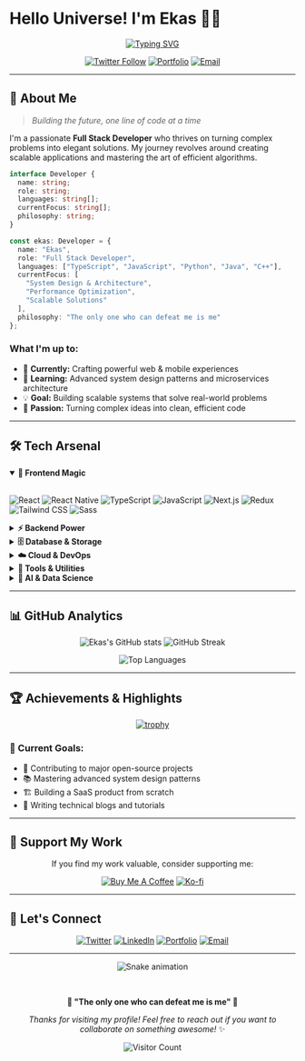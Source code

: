 # Hello Universe! I'm Ekas 👨‍💻

<div align="center">
  
[![Typing SVG](https://readme-typing-svg.herokuapp.com?font=Fira+Code&weight=600&size=28&duration=4000&pause=1000&color=00D8FF&center=true&vCenter=true&width=600&lines=Full+Stack+Developer;Problem+Solver;DSA+Enthusiast;Open+Source+Contributor)](https://git.io/typing-svg)

[![Twitter Follow](https://img.shields.io/twitter/follow/ekas_7?style=for-the-badge&logo=twitter&color=1DA1F2&labelColor=000000)](https://twitter.com/ekas_7)
[![Portfolio](https://img.shields.io/badge/Portfolio-ekas.site-FF6B6B?style=for-the-badge&logo=google-chrome&logoColor=white&labelColor=000000)](https://ekas.site)
[![Email](https://img.shields.io/badge/Email-Contact%20Me-4ECDC4?style=for-the-badge&logo=gmail&logoColor=white&labelColor=000000)](mailto:ekasatwal.work@gmail.com)

</div>

---

## 🚀 About Me

> *Building the future, one line of code at a time*

I'm a passionate **Full Stack Developer** who thrives on turning complex problems into elegant solutions. My journey revolves around creating scalable applications and mastering the art of efficient algorithms.

```typescript
interface Developer {
  name: string;
  role: string;
  languages: string[];
  currentFocus: string[];
  philosophy: string;
}

const ekas: Developer = {
  name: "Ekas",
  role: "Full Stack Developer",
  languages: ["TypeScript", "JavaScript", "Python", "Java", "C++"],
  currentFocus: [
    "System Design & Architecture",
    "Performance Optimization",
    "Scalable Solutions"
  ],
  philosophy: "The only one who can defeat me is me"
};
```

### What I'm up to:
- 🔭 **Currently:** Crafting powerful web & mobile experiences
- 🧠 **Learning:** Advanced system design patterns and microservices architecture  
- 💡 **Goal:** Building scalable systems that solve real-world problems
- 🌱 **Passion:** Turning complex ideas into clean, efficient code

---

## 🛠️ Tech Arsenal

<details open>
<summary><b>🎨 Frontend Magic</b></summary>
<br>

![React](https://img.shields.io/badge/React-20232A?style=for-the-badge&logo=react&logoColor=61DAFB)
![React Native](https://img.shields.io/badge/React_Native-20232A?style=for-the-badge&logo=react&logoColor=61DAFB)
![TypeScript](https://img.shields.io/badge/TypeScript-3178C6?style=for-the-badge&logo=typescript&logoColor=white)
![JavaScript](https://img.shields.io/badge/JavaScript-F7DF1E?style=for-the-badge&logo=javascript&logoColor=black)
![Next.js](https://img.shields.io/badge/Next.js-000000?style=for-the-badge&logo=nextdotjs&logoColor=white)
![Redux](https://img.shields.io/badge/Redux-764ABC?style=for-the-badge&logo=redux&logoColor=white)
![Tailwind CSS](https://img.shields.io/badge/Tailwind_CSS-38B2AC?style=for-the-badge&logo=tailwind-css&logoColor=white)
![Sass](https://img.shields.io/badge/Sass-CC6699?style=for-the-badge&logo=sass&logoColor=white)

</details>

<details>
<summary><b>⚡ Backend Power</b></summary>
<br>

![Node.js](https://img.shields.io/badge/Node.js-339933?style=for-the-badge&logo=nodedotjs&logoColor=white)
![Express.js](https://img.shields.io/badge/Express.js-000000?style=for-the-badge&logo=express&logoColor=white)
![Python](https://img.shields.io/badge/Python-3776AB?style=for-the-badge&logo=python&logoColor=white)
![FastAPI](https://img.shields.io/badge/FastAPI-009688?style=for-the-badge&logo=FastAPI&logoColor=white)
![Java](https://img.shields.io/badge/Java-ED8B00?style=for-the-badge&logo=openjdk&logoColor=white)
![C++](https://img.shields.io/badge/C++-00599C?style=for-the-badge&logo=cplusplus&logoColor=white)
![GraphQL](https://img.shields.io/badge/GraphQL-E10098?style=for-the-badge&logo=graphql&logoColor=white)

</details>

<details>
<summary><b>🗄️ Database & Storage</b></summary>
<br>

![MongoDB](https://img.shields.io/badge/MongoDB-4EA94B?style=for-the-badge&logo=mongodb&logoColor=white)
![PostgreSQL](https://img.shields.io/badge/PostgreSQL-316192?style=for-the-badge&logo=postgresql&logoColor=white)
![MySQL](https://img.shields.io/badge/MySQL-4479A1?style=for-the-badge&logo=mysql&logoColor=white)
![Redis](https://img.shields.io/badge/Redis-DC382D?style=for-the-badge&logo=redis&logoColor=white)
![SQLite](https://img.shields.io/badge/SQLite-003B57?style=for-the-badge&logo=sqlite&logoColor=white)

</details>

<details>
<summary><b>☁️ Cloud & DevOps</b></summary>
<br>

![Docker](https://img.shields.io/badge/Docker-2496ED?style=for-the-badge&logo=docker&logoColor=white)
![Kubernetes](https://img.shields.io/badge/Kubernetes-326CE5?style=for-the-badge&logo=kubernetes&logoColor=white)
![AWS](https://img.shields.io/badge/AWS-FF9900?style=for-the-badge&logo=amazon-aws&logoColor=white)
![Google Cloud](https://img.shields.io/badge/Google_Cloud-4285F4?style=for-the-badge&logo=google-cloud&logoColor=white)
![Firebase](https://img.shields.io/badge/Firebase-FFCA28?style=for-the-badge&logo=firebase&logoColor=black)
![Nginx](https://img.shields.io/badge/Nginx-009639?style=for-the-badge&logo=nginx&logoColor=white)
![Vercel](https://img.shields.io/badge/Vercel-000000?style=for-the-badge&logo=vercel&logoColor=white)

</details>

<details>
<summary><b>🔧 Tools & Utilities</b></summary>
<br>

![Git](https://img.shields.io/badge/Git-F05032?style=for-the-badge&logo=git&logoColor=white)
![VS Code](https://img.shields.io/badge/VS_Code-007ACC?style=for-the-badge&logo=visual-studio-code&logoColor=white)
![Postman](https://img.shields.io/badge/Postman-FF6C37?style=for-the-badge&logo=Postman&logoColor=white)
![Linux](https://img.shields.io/badge/Linux-FCC624?style=for-the-badge&logo=linux&logoColor=black)
![Bash](https://img.shields.io/badge/Bash-4EAA25?style=for-the-badge&logo=GNU%20Bash&logoColor=white)
![Figma](https://img.shields.io/badge/Figma-F24E1E?style=for-the-badge&logo=figma&logoColor=white)

</details>

<details>
<summary><b>🤖 AI & Data Science</b></summary>
<br>

![TensorFlow](https://img.shields.io/badge/TensorFlow-FF6F00?style=for-the-badge&logo=tensorflow&logoColor=white)
![Pandas](https://img.shields.io/badge/Pandas-150458?style=for-the-badge&logo=pandas&logoColor=white)
![scikit-learn](https://img.shields.io/badge/scikit_learn-F7931E?style=for-the-badge&logo=scikit-learn&logoColor=white)
![NumPy](https://img.shields.io/badge/NumPy-013243?style=for-the-badge&logo=numpy&logoColor=white)

</details>

---

## 📊 GitHub Analytics

<div align="center">
  
![Ekas's GitHub stats](https://github-readme-stats-sigma-five.vercel.app/api?username=ekas-7&show_icons=true&theme=tokyonight&count_private=true&hide_border=true&bg_color=0D1117&title_color=00D8FF&icon_color=00D8FF&text_color=C9D1D9)
![GitHub Streak](https://github-readme-streak-stats.herokuapp.com/?user=ekas-7&theme=tokyonight&hide_border=true&background=0D1117&stroke=00D8FF&ring=00D8FF&fire=FF6B6B&currStreakNum=C9D1D9)

</div>

<div align="center">
  
![Top Languages](https://github-readme-stats-sigma-five.vercel.app/api/top-langs/?username=ekas-7&layout=compact&theme=tokyonight&hide_border=true&bg_color=0D1117&title_color=00D8FF&text_color=C9D1D9&hide=html,css)

</div>

---

## 🏆 Achievements & Highlights

<div align="center">

[![trophy](https://github-profile-trophy.vercel.app/?username=ekas-7&theme=tokyonight&no-frame=true&no-bg=true&margin-w=4&column=7)](https://github.com/ryo-ma/github-profile-trophy)

</div>

### 🎯 Current Goals:
- 🚀 Contributing to major open-source projects
- 📚 Mastering advanced system design patterns
- 🏗️ Building a SaaS product from scratch
- 📝 Writing technical blogs and tutorials

---

## 💝 Support My Work

<div align="center">

If you find my work valuable, consider supporting me:

[![Buy Me A Coffee](https://img.shields.io/badge/Buy_Me_A_Coffee-FFDD00?style=for-the-badge&logo=buy-me-a-coffee&logoColor=black)](https://buymeacoffee.com/ekas7)
[![Ko-fi](https://img.shields.io/badge/Ko--fi-F16061?style=for-the-badge&logo=ko-fi&logoColor=white)](https://ko-fi.com/ekas7)

</div>

---

## 🤝 Let's Connect

<div align="center">

[![Twitter](https://img.shields.io/badge/Twitter-1DA1F2?style=for-the-badge&logo=twitter&logoColor=white)](https://twitter.com/ekas_7)
[![LinkedIn](https://img.shields.io/badge/LinkedIn-0077B5?style=for-the-badge&logo=linkedin&logoColor=white)](https://www.linkedin.com/in/ekas-7/)
[![Portfolio](https://img.shields.io/badge/Portfolio-FF6B6B?style=for-the-badge&logo=google-chrome&logoColor=white)](https://ekas.site)
[![Email](https://img.shields.io/badge/Gmail-D14836?style=for-the-badge&logo=gmail&logoColor=white)](mailto:ekasatwal.work@gmail.com)

</div>

---

<div align="center">
  
![Snake animation](https://github.com/ekas-7/ekas-7/blob/output/github-contribution-grid-snake.svg)

<br>

**🌟 "The only one who can defeat me is me" 🌟**

*Thanks for visiting my profile! Feel free to reach out if you want to collaborate on something awesome!* ✨

![Visitor Count](https://komarev.com/ghpvc/?username=ekas-7&color=00D8FF&style=for-the-badge&label=VISITORS)

</div>
